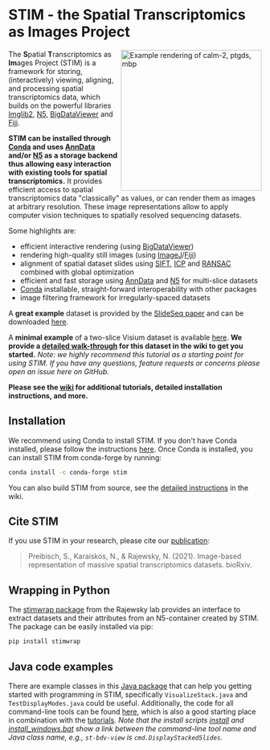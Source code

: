 # STIM - the Spatial Transcriptomics as Images Project

<img align="right" src="https://github.com/PreibischLab/STIM/blob/master/src/main/resources/Projection low-res-rgb.gif" alt="Example rendering of calm-2, ptgds, mbp" width="280">

The **S**patial **T**ranscriptomics as **Im**ages Project (STIM) is a framework for storing, (interactively) viewing, aligning, and processing spatial transcriptomics data, which builds on the powerful libraries [Imglib2](https://github.com/imglib/imglib2), [N5](https://github.com/saalfeldlab/n5), [BigDataViewer](https://github.com/bigdataviewer) and [Fiji](https://fiji.sc).

**STIM can be installed through [Conda](https://conda-forge.org) and uses [AnnData](https://anndata.readthedocs.io/en/latest/) and/or [N5](https://github.com/saalfeldlab/n5) as a storage backend thus allowing easy interaction with existing tools for spatial transcriptomics.** It provides efficient access to spatial transcriptomics data "classically" as values, or can render them as images at arbitrary resolution. These image representations allow to apply computer vision techniques to spatially resolved sequencing datasets.

Some highlights are: 
 * efficient interactive rendering (using [BigDataViewer](https://github.com/bigdataviewer))
 * rendering high-quality still images (using [ImageJ](https://imagej.nih.gov/ij/)/[Fiji](https://fiji.sc))
 * alignment of spatial dataset slides using [SIFT](https://en.wikipedia.org/wiki/Scale-invariant_feature_transform), [ICP](https://en.wikipedia.org/wiki/Iterative_closest_point) and [RANSAC](https://en.wikipedia.org/wiki/Random_sample_consensus) combined with global optimization
 * efficient and fast storage using [AnnData](https://anndata.readthedocs.io/en/latest/) and [N5](https://github.com/saalfeldlab/n5) for multi-slice datasets
 * [Conda](https://conda-forge.org) installable, straight-forward interoperability with other packages
 * image filtering framework for irregularly-spaced datasets

A **great example** dataset is provided by the [SlideSeq paper](https://science.sciencemag.org/content/363/6434/1463.long) and can be downloaded [here](https://portals.broadinstitute.org/single_cell/study/slide-seq-study). 

A **minimal example** of a two-slice Visium dataset is available [here](https://drive.google.com/file/d/1qzzu4LmRukHBvbx_hiN2FOmIladiT7xx/view?usp=sharing).
**We provide a [detailed walk-through](https://github.com/preibischlab/stim/wiki/tutorials) for this dataset in the wiki to get you started.**
*Note: we highly recommend this tutorial as a starting point for using STIM. If you have any questions, feature requests or concerns please open an issue here on GitHub.*

**Please see the [wiki](https://github.com/PreibischLab/STIM/wiki) for additional tutorials, detailed installation instructions, and more.**

## Installation

We recommend using Conda to install STIM. If you don't have Conda installed, please follow the instructions [here](https://docs.conda.io/projects/conda/en/latest/user-guide/install/). Once Conda is installed, you can install STIM from conda-forge by running:

```bash
conda install -c conda-forge stim
```

You can also build STIM from source, see the [detailed instructions](https://github.com/PreibischLab/STIM/wiki/Installation) in the wiki.


## Cite STIM

If you use STIM in your research, please cite our [publication](https://www.biorxiv.org/content/10.1101/2021.12.07.471629v1):

> Preibisch, S., Karaiskos, N., & Rajewsky, N. (2021). Image-based representation of massive spatial transcriptomics datasets. bioRxiv.


## Wrapping in Python

The [stimwrap package](https://github.com/rajewsky-lab/stimwrap) from the Rajewsky lab provides an interface to extract datasets and their attributes from an N5-container created by STIM.
The package can be easily installed via pip:

```bash
pip install stimwrap
```


## Java code examples

There are example classes in this [Java package](https://github.com/PreibischLab/STIM/tree/master/src/main/java/examples) that can help you getting started with programming in STIM, specifically `VisualizeStack.java` and `TestDisplayModes.java` could be useful.
Additionally, the code for all command-line tools can be found [here](https://github.com/PreibischLab/STIM/tree/master/src/main/java/cmd), which is also a good starting place in combination with the [tutorials](https://github.com/preibischlab/stim/wiki/tutorials).
*Note that the install scripts [install](https://github.com/PreibischLab/STIM/blob/master/install) and [install_windows.bat](https://github.com/PreibischLab/STIM/blob/master/install_windows.bat) show a link between the command-line tool name and Java class name, e.g., `st-bdv-view` is `cmd.DisplayStackedSlides`.*
